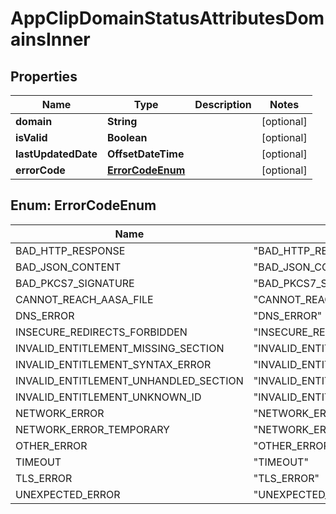 

# AppClipDomainStatusAttributesDomainsInner


## Properties

| Name | Type | Description | Notes |
|------------ | ------------- | ------------- | -------------|
|**domain** | **String** |  |  [optional] |
|**isValid** | **Boolean** |  |  [optional] |
|**lastUpdatedDate** | **OffsetDateTime** |  |  [optional] |
|**errorCode** | [**ErrorCodeEnum**](#ErrorCodeEnum) |  |  [optional] |



## Enum: ErrorCodeEnum

| Name | Value |
|---- | -----|
| BAD_HTTP_RESPONSE | &quot;BAD_HTTP_RESPONSE&quot; |
| BAD_JSON_CONTENT | &quot;BAD_JSON_CONTENT&quot; |
| BAD_PKCS7_SIGNATURE | &quot;BAD_PKCS7_SIGNATURE&quot; |
| CANNOT_REACH_AASA_FILE | &quot;CANNOT_REACH_AASA_FILE&quot; |
| DNS_ERROR | &quot;DNS_ERROR&quot; |
| INSECURE_REDIRECTS_FORBIDDEN | &quot;INSECURE_REDIRECTS_FORBIDDEN&quot; |
| INVALID_ENTITLEMENT_MISSING_SECTION | &quot;INVALID_ENTITLEMENT_MISSING_SECTION&quot; |
| INVALID_ENTITLEMENT_SYNTAX_ERROR | &quot;INVALID_ENTITLEMENT_SYNTAX_ERROR&quot; |
| INVALID_ENTITLEMENT_UNHANDLED_SECTION | &quot;INVALID_ENTITLEMENT_UNHANDLED_SECTION&quot; |
| INVALID_ENTITLEMENT_UNKNOWN_ID | &quot;INVALID_ENTITLEMENT_UNKNOWN_ID&quot; |
| NETWORK_ERROR | &quot;NETWORK_ERROR&quot; |
| NETWORK_ERROR_TEMPORARY | &quot;NETWORK_ERROR_TEMPORARY&quot; |
| OTHER_ERROR | &quot;OTHER_ERROR&quot; |
| TIMEOUT | &quot;TIMEOUT&quot; |
| TLS_ERROR | &quot;TLS_ERROR&quot; |
| UNEXPECTED_ERROR | &quot;UNEXPECTED_ERROR&quot; |



